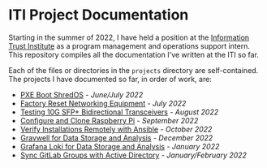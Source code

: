 # ITI Project Documentation

Starting in the summer of 2022, I have held a position at the [Information Trust Institute](https://iti.illinois.edu/) as a program management and operations support intern. This repository compiles all the documentation I've written at the ITI so far.

Each of the files or directories in the `projects` directory are self-contained. The projects I have documented so far, in order of work, are:

- [PXE Boot ShredOS](./projects/pxeboot/README.md) - _June/July 2022_
- [Factory Reset Networking Equipment](./projects/factory-reset/README.md)  - _July 2022_
- [Testing 10G SFP+ Bidirectional Transceivers](./projects/bidi-test/README.md) - _August 2022_
- [Configure and Clone Raspberry Pi](./projects/rpi-setup/rpi-setup.md) - _September 2022_
- [Verify Installations Remotely with Ansible](./projects/ansible/README.md) - _October 2022_
- [Gravwell for Data Storage and Analysis](./projects/gravwell/README.md) - _December 2022_
- [Grafana Loki for Data Storage and Analysis](./projects/grafana-loki/README.md) - _January 2022_
- [Sync GitLab Groups with Active Directory](./projects/gitlab/README.md) - _January/February 2022_